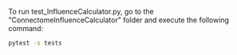 To run test_InfluenceCalculator.py, go to the "ConnectomeInfluenceCalculator" folder and execute the following command:
```sh
pytest -s tests
```
